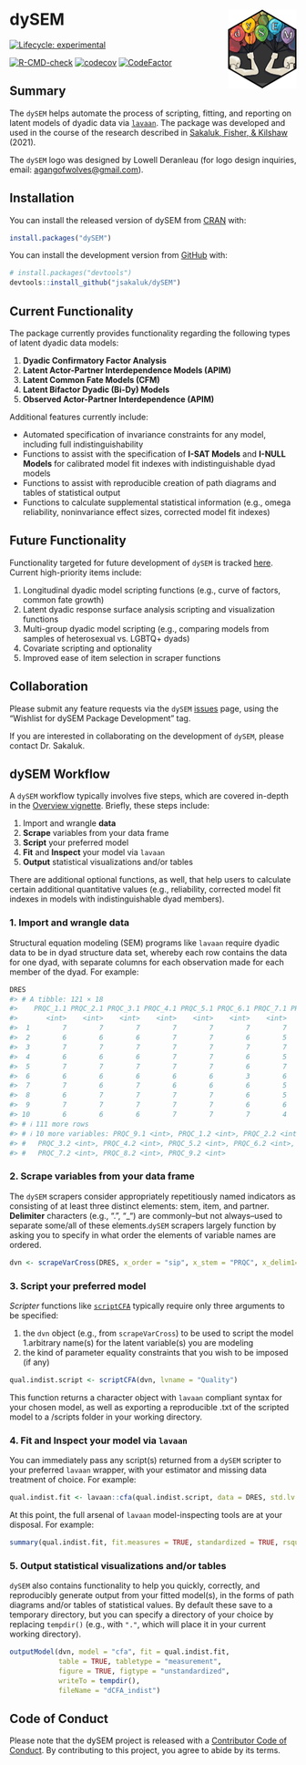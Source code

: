 
<!-- README.md is generated from README.Rmd. Please edit that file -->

# dySEM <a href="https://jsakaluk.github.io/dySEM/"><img src="man/figures/logo.png" align="right" height="138" /></a>

<!-- badges: start -->

[![Lifecycle:
experimental](https://img.shields.io/badge/lifecycle-maturing-blue.svg)](https://lifecycle.r-lib.org/articles/stages.html)
<!--![![CRAN status](https://www.r-pkg.org/badges/version/dySEM)](https://CRAN.R-project.org/package=dySEM)-->
[![R-CMD-check](https://github.com/jsakaluk/dySEM/actions/workflows/R-CMD-check.yaml/badge.svg)](https://github.com/jsakaluk/dySEM/actions/workflows/R-CMD-check.yaml)
[![codecov](https://codecov.io/gh/jsakaluk/dySEM/branch/master/graph/badge.svg?token=FFPNR3GOOB)](https://app.codecov.io/gh/jsakaluk/dySEM)
[![CodeFactor](https://www.codefactor.io/repository/github/jsakaluk/dysem/badge/master)](https://www.codefactor.io/repository/github/jsakaluk/dysem/overview/master)
<!--![CRAN Downloads](https://cranlogs.r-pkg.org/badges/grand-total/dySEM)-->
<!-- badges: end -->

## Summary

The `dySEM` helps automate the process of scripting, fitting, and
reporting on latent models of dyadic data via
[`lavaan`](https://lavaan.ugent.be). The package was developed and used
in the course of the research described in [Sakaluk, Fisher, &
Kilshaw](https://psycnet.apa.org/record/2021-23304-001) (2021).

The `dySEM` logo was designed by Lowell Deranleau (for logo design
inquiries, email: <agangofwolves@gmail.com>).

## Installation

You can install the released version of dySEM from
[CRAN](https://cran.r-project.org) with:

``` r
install.packages("dySEM")
```

You can install the development version from
[GitHub](https://github.com/) with:

``` r
# install.packages("devtools")
devtools::install_github("jsakaluk/dySEM")
```

## Current Functionality

The package currently provides functionality regarding the following
types of latent dyadic data models:

1.  **Dyadic Confirmatory Factor Analysis**
2.  **Latent Actor-Partner Interdependence Models (APIM)**
3.  **Latent Common Fate Models (CFM)**
4.  **Latent Bifactor Dyadic (Bi-Dy) Models**
5.  **Observed Actor-Partner Interdependence (APIM)**

Additional features currently include:

- Automated specification of invariance constraints for any model,
  including full indistinguishability
- Functions to assist with the specification of **I-SAT Models** and
  **I-NULL Models** for calibrated model fit indexes with
  indistinguishable dyad models
- Functions to assist with reproducible creation of path diagrams and
  tables of statistical output
- Functions to calculate supplemental statistical information (e.g.,
  omega reliability, noninvariance effect sizes, corrected model fit
  indexes)

## Future Functionality

Functionality targeted for future development of `dySEM` is tracked
[here](https://github.com/jsakaluk/dySEM/projects/1). Current
high-priority items include:

1.  Longitudinal dyadic model scripting functions (e.g., curve of
    factors, common fate growth)
2.  Latent dyadic response surface analysis scripting and visualization
    functions
3.  Multi-group dyadic model scripting (e.g., comparing models from
    samples of heterosexual vs. LGBTQ+ dyads)
4.  Covariate scripting and optionality
5.  Improved ease of item selection in scraper functions

## Collaboration

Please submit any feature requests via the `dySEM`
[issues](https://github.com/jsakaluk/dySEM/issues) page, using the
“Wishlist for dySEM Package Development” tag.

If you are interested in collaborating on the development of `dySEM`,
please contact Dr. Sakaluk.

## dySEM Workflow

A `dySEM` workflow typically involves five steps, which are covered
in-depth in the [Overview
vignette](https://jsakaluk.github.io/dySEM/articles/dySEM.html).
Briefly, these steps include:

1.  Import and wrangle **data**
2.  **Scrape** variables from your data frame
3.  **Script** your preferred model
4.  **Fit** and **Inspect** your model via `lavaan`
5.  **Output** statistical visualizations and/or tables

There are additional optional functions, as well, that help users to
calculate certain additional quantitative values (e.g., reliability,
corrected model fit indexes in models with indistinguishable dyad
members).

### 1. Import and wrangle **data**

Structural equation modeling (SEM) programs like `lavaan` require dyadic
data to be in dyad structure data set, whereby each row contains the
data for one dyad, with separate columns for each observation made for
each member of the dyad. For example:

``` r
DRES
#> # A tibble: 121 × 18
#>    PRQC_1.1 PRQC_2.1 PRQC_3.1 PRQC_4.1 PRQC_5.1 PRQC_6.1 PRQC_7.1 PRQC_8.1
#>       <int>    <int>    <int>    <int>    <int>    <int>    <int>    <int>
#>  1        7        7        7        7        7        7        7        5
#>  2        6        6        6        7        7        6        5        5
#>  3        7        7        7        7        7        7        7        6
#>  4        6        6        6        7        7        6        5        6
#>  5        7        7        7        7        7        6        7        6
#>  6        6        6        6        6        6        3        6        5
#>  7        7        6        7        6        6        6        5        6
#>  8        6        7        7        7        7        6        5        6
#>  9        7        7        7        7        7        6        6        6
#> 10        6        6        6        7        7        7        4        4
#> # ℹ 111 more rows
#> # ℹ 10 more variables: PRQC_9.1 <int>, PRQC_1.2 <int>, PRQC_2.2 <int>,
#> #   PRQC_3.2 <int>, PRQC_4.2 <int>, PRQC_5.2 <int>, PRQC_6.2 <int>,
#> #   PRQC_7.2 <int>, PRQC_8.2 <int>, PRQC_9.2 <int>
```

### 2. **Scrape** variables from your data frame

The `dySEM` scrapers consider appropriately repetitiously named
indicators as consisting of at least three distinct elements: stem,
item, and partner. **Delimiter** characters (e.g., “.”, “\_“) are
commonly–but not always–used to separate some/all of these
elements.`dySEM` scrapers largely function by asking you to specify in
what order the elements of variable names are ordered.

``` r
dvn <- scrapeVarCross(DRES, x_order = "sip", x_stem = "PRQC", x_delim1="_",x_delim2=".",  distinguish_1="1", distinguish_2="2")
```

### 3. **Script** your preferred model

*Scripter* functions like
[`scriptCFA`](https://github.com/jsakaluk/dySEM/blob/master/R/scriptCFA.R)
typically require only three arguments to be specified:

1.  the `dvn` object (e.g., from `scrapeVarCross`) to be used to script
    the model 1.arbitrary name(s) for the latent variable(s) you are
    modeling
2.  the kind of parameter equality constraints that you wish to be
    imposed (if any)

``` r
qual.indist.script <- scriptCFA(dvn, lvname = "Quality")
```

This function returns a character object with `lavaan` compliant syntax
for your chosen model, as well as exporting a reproducible .txt of the
scripted model to a /scripts folder in your working directory.

### 4. **Fit** and **Inspect** your model via `lavaan`

You can immediately pass any script(s) returned from a `dySEM` scripter
to your preferred `lavaan` wrapper, with your estimator and missing data
treatment of choice. For example:

``` r
qual.indist.fit <- lavaan::cfa(qual.indist.script, data = DRES, std.lv = FALSE, auto.fix.first= FALSE, meanstructure = TRUE)
```

At this point, the full arsenal of `lavaan` model-inspecting tools are
at your disposal. For example:

``` r
summary(qual.indist.fit, fit.measures = TRUE, standardized = TRUE, rsquare = TRUE)
```

### 5. **Output** statistical visualizations and/or tables

`dySEM` also contains functionality to help you quickly, correctly, and
reproducibly generate output from your fitted model(s), in the forms of
path diagrams and/or tables of statistical values. By default these save
to a temporary directory, but you can specify a directory of your choice
by replacing `tempdir()` (e.g., with `"."`, which will place it in your
current working directory).

``` r
outputModel(dvn, model = "cfa", fit = qual.indist.fit, 
            table = TRUE, tabletype = "measurement", 
            figure = TRUE, figtype = "unstandardized",
            writeTo = tempdir(),
            fileName = "dCFA_indist")
```

## Code of Conduct

Please note that the dySEM project is released with a [Contributor Code
of Conduct](https://jsakaluk.github.io/dySEM/CODE_OF_CONDUCT.html). By
contributing to this project, you agree to abide by its terms.
